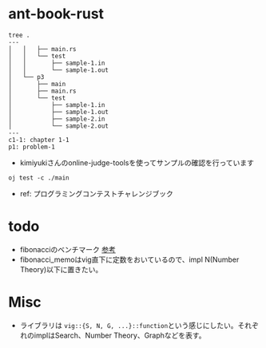 # ant-book-rust

```
tree .
---
│   │   ├── main.rs
│   │   └── test
│   │       ├── sample-1.in
│   │       └── sample-1.out
│   └── p3
│       ├── main
│       ├── main.rs
│       └── test
│           ├── sample-1.in
│           ├── sample-1.out
│           ├── sample-2.in
│           └── sample-2.out
---
c1-1: chapter 1-1
p1: problem-1
```

- kimiyukiさんのonline-judge-toolsを使ってサンプルの確認を行っています

```
oj test -c ./main
```

- ref: プログラミングコンテストチャレンジブック

# todo

- fibonacciのベンチマーク [参考](https://muunyblue.github.io/115c51eb37365df2d4f4e2482b964822.html#_6)
- fibonacci_memoはvig直下に定数をおいているので、impl N(Number Theory)以下に置きたい。

# Misc

- ライブラリは `vig::{S, N, G, ...}::function`という感じにしたい。それぞれのimplはSearch、Number Theory、Graphなどを表す。